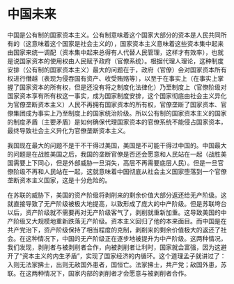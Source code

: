 # 中国未来

中国是公有制的国家资本主义。公有制意味着这个国家大部分的资本是人民共同所有的（这意味着这个国家是社会主义的），国家资本主义意味着这些资本集中起来由国家来统一调配（资本集中起来总得有人代替人民管理，这样才有效率），也就是说国家资本的使用权由人民赋予政府（官僚系统）。根据代理人理论，这种制度安排（公有制的国家资本主义）最大的问题在于，政府（官僚）会对国家资本所有权进行僭越（表现为侵吞国有资产、收受贿赂等），以至于在事实上（在事实上掌握了国家资本的所有权，但是还没有将之制度化法律化）乃至制度上（官僚阶级对国家资本享有所有权这一事实，成为国家制度安排，这个国家彻底由社会主义异化为官僚垄断资本主义）人民不再拥有国家资本的所有权，官僚垄断了国家资本、官僚集团成为事实上乃至制度上的国家统治阶级。所以公有制的国家资本主义的国家的制度矛盾（主要矛盾）是如何确保代理国家资本的官僚系统不能侵占国家资本，最终导致社会主义异化为官僚垄断资本主义。

我国现在最大的问题不是干不干得过美国，美国是不可能干得过中国的。中国最大的问题是在战胜美国之后，我国的垄断官僚是否还会愿意和人民站在一起（战胜美国需要上下同心，但是外部威胁一旦消失，高层不再需要底层人民）。但是一旦官僚阶级不再和人民站在一起，这就意味着中国彻底从社会主义国家堕落到一个官僚垄断资本主义国家，这是十分危险的。

在苏联的威胁下，美国的资产阶级将剥削来的剩余价值大部分返还给无产阶级。这就直接导致了无产阶级被极大地提高，以致形成了庞大的中产阶级。但是苏联垮台以后，资产阶级就不需要再对无产阶级客气了，剥削就重新加重。这导致美国的中产阶级又大规模地重新跌落无产阶级。资本主义回归了他的本来面目。而中国是在共产党治下，资产阶级保持了相当程度的克制，剥削来的剩余价值极大的返还了社会。在这种情况下，中国的无产阶级正在逐步地被提升为中产阶级。这两种情况，我们发现，剥削者与被剥削者合作，向被剥削者让利时，国家就会富强，因为这避开了“资本主义的内生矛盾”，实现了国家经济的内循环。这个道理孟子就讲过了：入则无法家拂士，出则无敌国外患者，国恒亡。法家拂士，共产党；敌国外患，苏联。在这两种情况下，国家内部的剥削者才会愿意与被剥削者合作。

